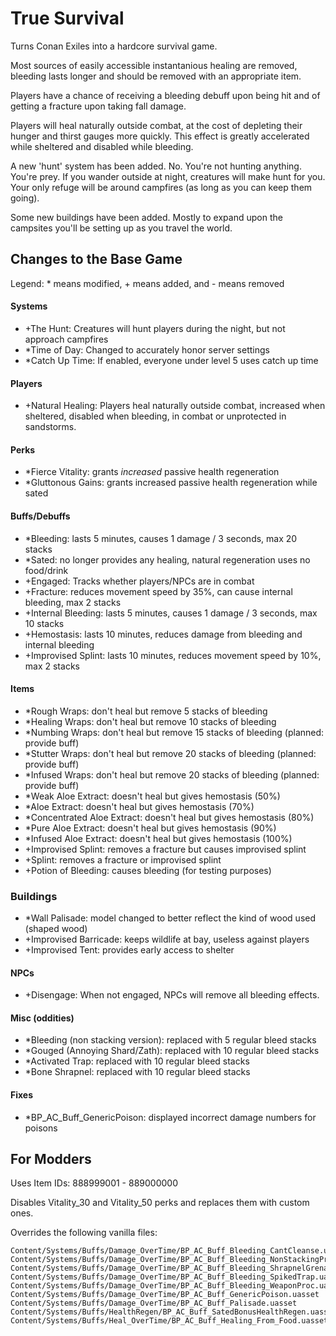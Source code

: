 True Survival
=============

Turns Conan Exiles into a hardcore survival game.

Most sources of easily accessible instantanious healing are removed,
bleeding lasts longer and should be removed with an appropriate item.

Players have a chance of receiving a bleeding debuff upon being hit and of
getting a fracture upon taking fall damage.

Players will heal naturally outside combat, at the cost of depleting their hunger and thirst gauges
more quickly. This effect is greatly accelerated while sheltered and disabled while bleeding.

A new 'hunt' system has been added. No. You're not hunting anything. You're prey.
If you wander outside at night, creatures will make hunt for you. Your only refuge will
be around campfires (as long as you can keep them going).

Some new buildings have been added. Mostly to expand upon the campsites you'll be setting up
as you travel the world.

Changes to the Base Game
------------------------

Legend: \* means modified, + means added, and - means removed

#### Systems
- \+The Hunt: Creatures will hunt players during the night, but not approach campfires
- \*Time of Day: Changed to accurately honor server settings
- \*Catch Up Time: If enabled, everyone under level 5 uses catch up time

#### Players
- +Natural Healing:
  Players heal naturally outside combat, increased when sheltered, disabled when bleeding,
  in combat or unprotected in sandstorms.

#### Perks
- \*Fierce Vitality: grants *increased* passive health regeneration
- \*Gluttonous Gains: grants increased passive health regeneration while sated

#### Buffs/Debuffs
- \*Bleeding: lasts 5 minutes, causes 1 damage / 3 seconds, max 20 stacks
- \*Sated: no longer provides any healing, natural regeneration uses no food/drink
- +Engaged: Tracks whether players/NPCs are in combat
- +Fracture: reduces movement speed by 35%, can cause internal bleeding, max 2 stacks
- +Internal Bleeding: lasts 5 minutes, causes 1 damage / 3 seconds, max 10 stacks
- +Hemostasis: lasts 10 minutes, reduces damage from bleeding and internal bleeding
- +Improvised Splint: lasts 10 minutes, reduces movement speed by 10%, max 2 stacks

#### Items
- \*Rough Wraps: don't heal but remove 5 stacks of bleeding
- \*Healing Wraps: don't heal but remove 10 stacks of bleeding
- \*Numbing Wraps: don't heal but remove 15 stacks of bleeding (planned: provide buff)
- \*Stutter Wraps: don't heal but remove 20 stacks of bleeding (planned: provide buff)
- \*Infused Wraps: don't heal but remove 20 stacks of bleeding (planned: provide buff)
- \*Weak Aloe Extract: doesn't heal but gives hemostasis (50%)
- \*Aloe Extract: doesn't heal but gives hemostasis (70%)
- \*Concentrated Aloe Extract: doesn't heal but gives hemostasis (80%)
- \*Pure Aloe Extract: doesn't heal but gives hemostasis (90%)
- \*Infused Aloe Extract: doesn't heal but gives hemostasis (100%)
- +Improvised Splint: removes a fracture but causes improvised splint
- +Splint: removes a fracture or improvised splint
- +Potion of Bleeding: causes bleeding (for testing purposes)

### Buildings
- \*Wall Palisade: model changed to better reflect the kind of wood used (shaped wood)
- \+Improvised Barricade: keeps wildlife at bay, useless against players
- \+Improvised Tent: provides early access to shelter

#### NPCs
- +Disengage: When not engaged, NPCs will remove all bleeding effects.

#### Misc (oddities)
- \*Bleeding (non stacking version): replaced with 5 regular bleed stacks
- \*Gouged (Annoying Shard/Zath): replaced with 10 regular bleed stacks
- \*Activated Trap: replaced with 10 regular bleed stacks
- \*Bone Shrapnel: replaced with 10 regular bleed stacks

#### Fixes
- \*BP_AC_Buff_GenericPoison: displayed incorrect damage numbers for poisons

For Modders
-----------

Uses Item IDs: 888999001 - 889000000

Disables Vitality_30 and Vitality_50 perks and replaces them with custom ones.

Overrides the following vanilla files:

```
Content/Systems/Buffs/Damage_OverTime/BP_AC_Buff_Bleeding_CantCleanse.uasset
Content/Systems/Buffs/Damage_OverTime/BP_AC_Buff_Bleeding_NonStackingProc.uasset
Content/Systems/Buffs/Damage_OverTime/BP_AC_Buff_Bleeding_ShrapnelGrenade.uasset
Content/Systems/Buffs/Damage_OverTime/BP_AC_Buff_Bleeding_SpikedTrap.uasset
Content/Systems/Buffs/Damage_OverTime/BP_AC_Buff_Bleeding_WeaponProc.uasset
Content/Systems/Buffs/Damage_OverTime/BP_AC_Buff_GenericPoison.uasset
Content/Systems/Buffs/Damage_OverTime/BP_AC_Buff_Palisade.uasset
Content/Systems/Buffs/HealthRegen/BP_AC_Buff_SatedBonusHealthRegen.uasset
Content/Systems/Buffs/Heal_OverTime/BP_AC_Buff_Healing_From_Food.uasset
```